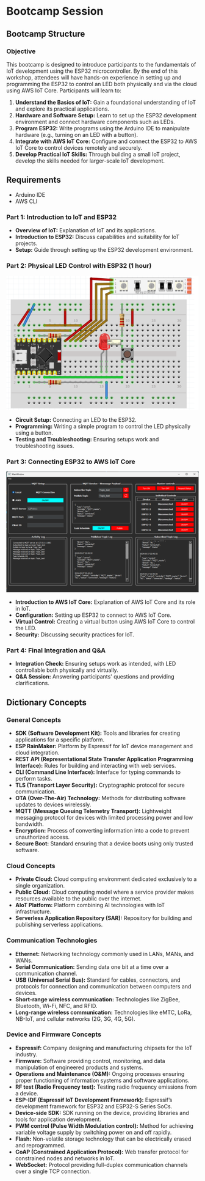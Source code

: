 # Bootcamp Session

## Bootcamp Structure

### Objective

This bootcamp is designed to introduce participants to the fundamentals of IoT development using the ESP32 microcontroller. By the end of this workshop, attendees will have hands-on experience in setting up and programming the ESP32 to control an LED both physically and via the cloud using AWS IoT Core. Participants will learn to:

1. **Understand the Basics of IoT:** Gain a foundational understanding of IoT and explore its practical applications.
2. **Hardware and Software Setup:** Learn to set up the ESP32 development environment and connect hardware components such as LEDs.
3. **Program ESP32:** Write programs using the Arduino IDE to manipulate hardware (e.g., turning on an LED with a button).
4. **Integrate with AWS IoT Core:** Configure and connect the ESP32 to AWS IoT Core to control devices remotely and securely.
5. **Develop Practical IoT Skills:** Through building a small IoT project, develop the skills needed for larger-scale IoT development.


## Requirements

- Arduino IDE
- AWS CLI

### Part 1: Introduction to IoT and ESP32 

- **Overview of IoT:** Explanation of IoT and its applications.
- **Introduction to ESP32:** Discuss capabilities and suitability for IoT projects.
- **Setup:** Guide through setting up the ESP32 development environment.

### Part 2: Physical LED Control with ESP32 (1 hour)

![LED Circuit](https://github.com/sebas8822/Bootcamp_ESP32_C3/blob/main/Pics/Breadboard_ESP32_C3.png)

- **Circuit Setup:** Connecting an LED to the ESP32.
- **Programming:** Writing a simple program to control the LED physically using a button.
- **Testing and Troubleshooting:** Ensuring setups work and troubleshooting issues.

### Part 3: Connecting ESP32 to AWS IoT Core 

![LED Circuit](https://github.com/sebas8822/Bootcamp_ESP32_C3/blob/main/Pics/User_interface_mqtt_testing.png)

- **Introduction to AWS IoT Core:** Explanation of AWS IoT Core and its role in IoT.
- **Configuration:** Setting up ESP32 to connect to AWS IoT Core.
- **Virtual Control:** Creating a virtual button using AWS IoT Core to control the LED.
- **Security:** Discussing security practices for IoT.

### Part 4: Final Integration and Q&A 

- **Integration Check:** Ensuring setups work as intended, with LED controllable both physically and virtually.
- **Q&A Session:** Answering participants' questions and providing clarifications.

## Dictionary Concepts

### General Concepts

- **SDK (Software Development Kit):** Tools and libraries for creating applications for a specific platform.
- **ESP RainMaker:** Platform by Espressif for IoT device management and cloud integration.
- **REST API (Representational State Transfer Application Programming Interface):** Rules for building and interacting with web services.
- **CLI (Command Line Interface):** Interface for typing commands to perform tasks.
- **TLS (Transport Layer Security):** Cryptographic protocol for secure communication.
- **OTA (Over-The-Air) Technology:** Methods for distributing software updates to devices wirelessly.
- **MQTT (Message Queuing Telemetry Transport):** Lightweight messaging protocol for devices with limited processing power and low bandwidth.
- **Encryption:** Process of converting information into a code to prevent unauthorized access.
- **Secure Boot:** Standard ensuring that a device boots using only trusted software.

### Cloud Concepts

- **Private Cloud:** Cloud computing environment dedicated exclusively to a single organization.
- **Public Cloud:** Cloud computing model where a service provider makes resources available to the public over the internet.
- **AIoT Platform:** Platform combining AI technologies with IoT infrastructure.
- **Serverless Application Repository (SAR):** Repository for building and publishing serverless applications.

### Communication Technologies

- **Ethernet:** Networking technology commonly used in LANs, MANs, and WANs.
- **Serial Communication:** Sending data one bit at a time over a communication channel.
- **USB (Universal Serial Bus):** Standard for cables, connectors, and protocols for connection and communication between computers and devices.
- **Short-range wireless communication:** Technologies like ZigBee, Bluetooth, Wi-Fi, NFC, and RFID.
- **Long-range wireless communication:** Technologies like eMTC, LoRa, NB-IoT, and cellular networks (2G, 3G, 4G, 5G).

### Device and Firmware Concepts

- **Espressif:** Company designing and manufacturing chipsets for the IoT industry.
- **Firmware:** Software providing control, monitoring, and data manipulation of engineered products and systems.
- **Operations and Maintenance (O&M):** Ongoing processes ensuring proper functioning of information systems and software applications.
- **RF test (Radio Frequency test):** Testing radio frequency emissions from a device.
- **ESP-IDF (Espressif IoT Development Framework):** Espressif’s development framework for ESP32 and ESP32-S Series SoCs.
- **Device-side SDK:** SDK running on the device, providing libraries and tools for application development.
- **PWM control (Pulse Width Modulation control):** Method for achieving variable voltage supply by switching power on and off rapidly.
- **Flash:** Non-volatile storage technology that can be electrically erased and reprogrammed.
- **CoAP (Constrained Application Protocol):** Web transfer protocol for constrained nodes and networks in IoT.
- **WebSocket:** Protocol providing full-duplex communication channels over a single TCP connection.

